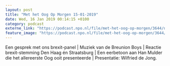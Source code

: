 ```yaml
---
layout: post
title: "Met het Oog Op Morgen 15-01-2019"
date: Wed, 16 Jan 2019 00:14:15 +0100
category: podcast
externe_link: "https://podcast.npo.nl/file/met-het-oog-op-morgen/3644/nporadio1_met-het-oog-op-morgen_20190116_met-het-oog-op-morgen-15-01-2019_FZW65J.mp3"
feature_image: "https://podcast.npo.nl/file/met-het-oog-op-morgen/3644/nporadio1_met-het-oog-op-morgen_20190116_met-het-oog-op-morgen-15-01-2019_FZW65J.mp3"
---
```


Een gesprek met ons brexit-panel | Muziek van de Breunion Boys | Reactie brexit-stemming Den Haag én Straatsburg | Een eerbetoon aan Han Mulder die het allereerste Oog ooit presenteerde | Presentatie: Wilfried de Jong.
